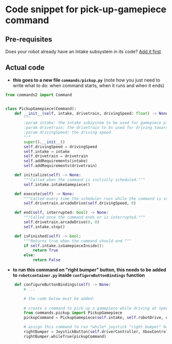 # Code snippet for pick-up-gamepiece command

## Pre-requisites

Does your robot already have an Intake subsystem in its code?
[Add it first](Adding_Intake.md)

## Actual code

- **this goes to a new file `commands/pickup.py`**
  (note how you just need to write what to do: when command starts, when it runs and when it ends)

```python
from commands2 import Command


class PickupGamepiece(Command):
    def __init__(self, intake, drivetrain, drivingSpeed: float) -> None:
        """
        :param intake: the intake subsystem to be used for gamepiece pickup
        :param drivetrain: the drivetrain to bs used for driving towards gamepiece
        :param drivingSpeed: the driving speed
        """
        super().__init__()
        self.drivingSpeed = drivingSpeed
        self.intake = intake
        self.drivetrain = drivetrain
        self.addRequirements(intake)
        self.addRequirements(drivetrain)

    def initialize(self) -> None:
        """Called when the command is initially scheduled."""
        self.intake.intakeGamepiece()

    def execute(self) -> None:
        """Called every time the scheduler runs while the command is scheduled."""
        self.drivetrain.arcadeDrive(self.drivingSpeed, 0)

    def end(self, interrupted: bool) -> None:
        """Called once the command ends or is interrupted."""
        self.drivetrain.arcadeDrive(0, 0)
        self.intake.stop()

    def isFinished(self) -> bool:
        """Returns true when the command should end."""
        if self.intake.isGamepieceInside():
            return True
        else:
            return False

```


- **to run this command on "right bumper" button, this needs to be added to `robotcontainer.py` inside `configureButtonBindings` function**
```python
    def configureButtonBindings(self) -> None:
        # ...

        # the code below must be added:
        
        # create a command to pick up a gamepiece while driving at speed 0.3 towards it
        from commands.pickup import PickupGamepiece
        pickupCommand = PickupGamepiece(self.intake, self.robotDrive, drivingSpeed=0.3)

        # assign this command to run *while* joystick "right bumper" button is pressed
        rightBumper = JoystickButton(self.driverController, XboxController.Button.kRightBumper)
        rightBumper.whileTrue(pickupCommand)
```
